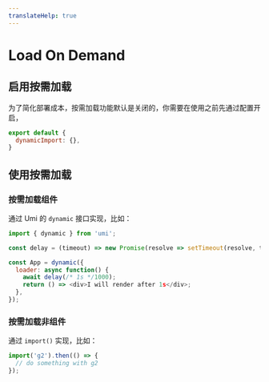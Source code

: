 ```yaml
---
translateHelp: true
---
```


# Load On Demand


## 启用按需加载

为了简化部署成本，按需加载功能默认是关闭的，你需要在使用之前先通过配置开启，

```js
export default {
  dynamicImport: {},
}
```

## 使用按需加载

### 按需加载组件

通过 Umi 的 `dynamic` 接口实现，比如：

```js
import { dynamic } from 'umi';

const delay = (timeout) => new Promise(resolve => setTimeout(resolve, timeout));

const App = dynamic({
  loader: async function() {
    await delay(/* 1s */1000);
    return () => <div>I will render after 1s</div>;
  },
});
```

### 按需加载非组件

通过 `import()` 实现，比如：

```js
import('g2').then(() => {
  // do something with g2
});
```
